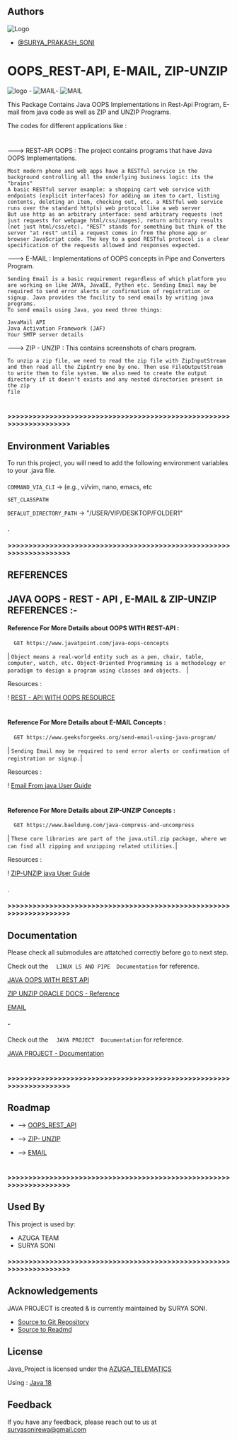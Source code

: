 
## Authors

 ![Logo](https://encrypted-tbn0.gstatic.com/images?q=tbn:ANd9GcS9qzkfZj5Byl-fqX8ulbBUNM8IkMOWHG4icw&usqp=CAU) 
- [@SURYA_PRAKASH_SONI](https://github.com/11suryasoni)


###
# OOPS_REST-API, E-MAIL, ZIP-UNZIP 
![logo](https://i.ytimg.com/vi/xoL6WvCARJY/mqdefault.jpg)  - ![MAIL](https://play-lh.googleusercontent.com/Chfgy1JP9nB-KeZlQwDz3b0XnGqM2YeX3lvrmQBumUrgs4mzcUe7aH18muQ-gtIepbU=w240-h480-rw)- ![MAIL](https://lfhf.fff.fr/wp-content/uploads/sites/15/2017/06/22125652.jpg)

This Package Contains Java OOPS Implementations in Rest-Api Program, E-mail from java code as well as ZIP and UNZIP Programs. 

The codes for different applications like :
#
---> REST-API OOPS : The project contains programs that have Java OOPS Implementations.
    
    Most modern phone and web apps have a RESTful service in the background controlling all the underlying business logic: its the "brains"
    A basic RESTful server example: a shopping cart web service with endpoints (explicit interfaces) for adding an item to cart, listing 
    contents, deleting an item, checking out, etc. a RESTful web service runs over the standard http(s) web protocol like a web server
    But use http as an arbitrary interface: send arbitrary requests (not just requests for webpage html/css/images), return arbitrary results
    (not just html/css/etc). "REST" stands for something but think of the server "at rest" until a request comes in from the phone app or 
    browser JavaScript code. The key to a good RESTful protocol is a clear specification of the requests allowed and responses expected.

---> E-MAIL : Implementations of OOPS concepts in Pipe and Converters Program.
    
    Sending Email is a basic requirement regardless of which platform you are working on like JAVA, JavaEE, Python etc. Sending Email may be 
    required to send error alerts or confirmation of registration or signup. Java provides the facility to send emails by writing java programs.
    To send emails using Java, you need three things: 
    
    JavaMail API
    Java Activation Framework (JAF)
    Your SMTP server details

---> ZIP - UNZIP : This contains screenshots of chars program.
    
    To unzip a zip file, we need to read the zip file with ZipInputStream and then read all the ZipEntry one by one. Then use FileOutputStream
    to write them to file system. We also need to create the output directory if it doesn't exists and any nested directories present in the zip
    file

#
#### 
#### >>>>>>>>>>>>>>>>>>>>>>>>>>>>>>>>>>>>>>>>>>>>>>>>>>>>>>>>>>>>>>>>>>>> 

###
## Environment Variables

To run this project, you will need to add the following environment variables to your .java file.

#### 

`COMMAND_VIA_CLI` -> (e.g., vi/vim, nano, emacs, etc

`SET_CLASSPATH`

`DEFALUT_DIRECTORY_PATH` -> "/USER/VIP/DESKTOP/FOLDER1"

#### . 
#### >>>>>>>>>>>>>>>>>>>>>>>>>>>>>>>>>>>>>>>>>>>>>>>>>>>>>>>>>>>>>>>>>>>>

###
## REFERENCES 

## JAVA OOPS - REST - API , E-MAIL & ZIP-UNZIP  REFERENCES :-

#### Reference For More Details about OOPS WITH REST-API :

```http
  GET https://www.javatpoint.com/java-oops-concepts
```

| `Object means a real-world entity such as a pen, chair, table, computer, watch, etc. Object-Oriented Programming is a methodology or paradigm to design a program using classes and objects. ` |


Resources :

! [REST - API WITH OOPS RESOURCE ](https://www.javaguides.net/p/restful-tutorial.html)


#

#### Reference For More Details about E-MAIL Concepts  :

```http
  GET https://www.geeksforgeeks.org/send-email-using-java-program/
```

| ` Sending Email may be required to send error alerts or confirmation of registration or signup. `|


Resources :

! [Email From java User Guide](https://www.geeksforgeeks.org/send-email-using-java-program/)

#### 
#

#### Reference For More Details about ZIP-UNZIP Concepts  :

```http
  GET https://www.baeldung.com/java-compress-and-uncompress
```

| ` These core libraries are part of the java.util.zip package, where we can find all zipping and unzipping related utilities. `|


Resources :

! [ZIP-UNZIP java User Guide](https://www.baeldung.com/java-compress-and-uncompress)

#### 

.
#### >>>>>>>>>>>>>>>>>>>>>>>>>>>>>>>>>>>>>>>>>>>>>>>>>>>>>>>>>>>>>>>>>>>>


###
## Documentation

Please check all submodules are attatched correctly before go to next step.


Check out the `   LINUX LS AND PIPE  Documentation ` for reference.


[JAVA OOPS WITH REST API ](https://pl.cs.jhu.edu/oose/lectures/webjava.shtml)

[ZIP UNZIP ORACLE DOCS - Reference](https://docs.oracle.com/javase/7/docs/api/java/util/zip/package-summary.html)

[EMAIL](https://www.tutorialspoint.com/java/java_sending_email.htm)
#### -

Check out the `   JAVA PROJECT  Documentation ` for reference.


[JAVA PROJECT - Documentation](https://drive.google.com/drive/folders/1RCN67jBB6xIvA_OXu2jypxYDOoWSeSpY?usp=sharing)

#### 
#

#### >>>>>>>>>>>>>>>>>>>>>>>>>>>>>>>>>>>>>>>>>>>>>>>>>>>>>>>>>>>>>>>>>>>>
###
## Roadmap

-   -->  [OOPS_REST_API](https://github.com/11suryasoni/JavaTraining/tree/feature/OOPS/OOPS_RestApi)

-   -->  [ ZIP- UNZIP](https://github.com/11suryasoni/JavaTraining/tree/feature/OOPS/Zip_Unzip)

-   --> [EMAIL ](https://github.com/11suryasoni/JavaTraining/tree/feature/OOPS/E-Mail)


#### 
#
#### >>>>>>>>>>>>>>>>>>>>>>>>>>>>>>>>>>>>>>>>>>>>>>>>>>>>>>>>>>>>>>>>>>>>
### 
## Used By

This project is used by:

- AZUGA TEAM
- SURYA SONI


#### >>>>>>>>>>>>>>>>>>>>>>>>>>>>>>>>>>>>>>>>>>>>>>>>>>>>>>>>>>>>>>>>>>>>
###
## Acknowledgements

JAVA PROJECT is created & is currently maintained by SURYA SONI.


 - [Source to Git Repository](https://github.com/11suryasoni/JavaTraining)
 - [Source to Readmd](https://github.com/11suryasoni/JavaTraining)
 
###
## License

Java_Project is licensed under the [AZUGA_TELEMATICS](https://www.azuga.com/) 

Using : [Java 18 ](https://www.java.com/en/)


###
## Feedback

If you have any feedback, please reach out to us at suryasonirewa@gmail.com

